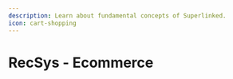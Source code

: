 ```yaml
---
description: Learn about fundamental concepts of Superlinked.
icon: cart-shopping
---
```


# RecSys - Ecommerce